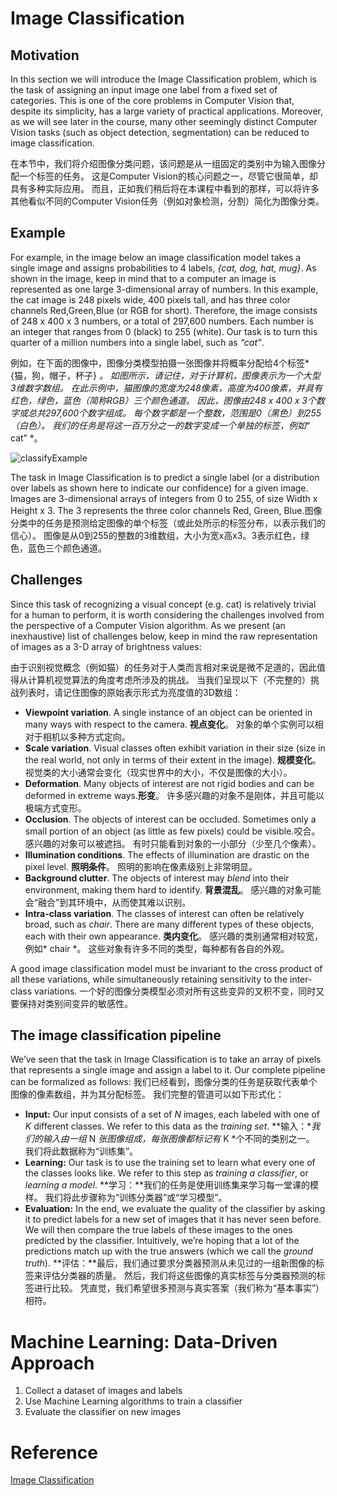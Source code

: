 # Image Classification

## Motivation

In this section we will introduce the Image Classification problem, which is the task of assigning an input image one label from a fixed set of categories. This is one of the core problems in Computer Vision that, despite its simplicity, has a large variety of practical applications. Moreover, as we will see later in the course, many other seemingly distinct Computer Vision tasks (such as object detection, segmentation) can be reduced to image classification.

在本节中，我们将介绍图像分类问题，该问题是从一组固定的类别中为输入图像分配一个标签的任务。 这是Computer Vision的核心问题之一，尽管它很简单，却具有多种实际应用。 而且，正如我们稍后将在本课程中看到的那样，可以将许多其他看似不同的Computer Vision任务（例如对象检测，分割）简化为图像分类。

## Example

 For example, in the image below an image classification model takes a single image and assigns probabilities to 4 labels, *{cat, dog, hat, mug}*. As shown in the image, keep in mind that to a computer an image is represented as one large 3-dimensional array of numbers. In this example, the cat image is 248 pixels wide, 400 pixels tall, and has three color channels Red,Green,Blue (or RGB for short). Therefore, the image consists of 248 x 400 x 3 numbers, or a total of 297,600 numbers. Each number is an integer that ranges from 0 (black) to 255 (white). Our task is to turn this quarter of a million numbers into a single label, such as *“cat”*.

例如，在下面的图像中，图像分类模型拍摄一张图像并将概率分配给4个标签* {猫，狗，帽子，杯子} *。 如图所示，请记住，对于计算机，图像表示为一个大型3维数字数组。 在此示例中，猫图像的宽度为248像素，高度为400像素，并具有红色，绿色，蓝色（简称RGB）三个颜色通道。 因此，图像由248 x 400 x 3个数字或总共297,600个数字组成。 每个数字都是一个整数，范围是0（黑色）到255（白色）。 我们的任务是将这一百万分之一的数字变成一个单独的标签，例如*“ cat” *。



![classifyExample](../img/CV/classifyExample.png)

The task in Image Classification is to predict a single label (or a distribution over labels as shown here to indicate our confidence) for a given image. Images are 3-dimensional arrays of integers from 0 to 255, of size Width x Height x 3. The 3 represents the three color channels Red, Green, Blue.图像分类中的任务是预测给定图像的单个标签（或此处所示的标签分布，以表示我们的信心）。 图像是从0到255的整数的3维数组，大小为宽x高x3。3表示红色，绿色，蓝色三个颜色通道。

## Challenges

Since this task of recognizing a visual concept (e.g. cat) is relatively trivial for a human to perform, it is worth considering the challenges involved from the perspective of a Computer Vision algorithm. As we present (an inexhaustive) list of challenges below, keep in mind the raw representation of images as a 3-D array of brightness values:

由于识别视觉概念（例如猫）的任务对于人类而言相对来说是微不足道的，因此值得从计算机视觉算法的角度考虑所涉及的挑战。 当我们呈现以下（不完整的）挑战列表时，请记住图像的原始表示形式为亮度值的3D数组：

- **Viewpoint variation**. A single instance of an object can be oriented in many ways with respect to the camera. **视点变化**。 对象的单个实例可以相对于相机以多种方式定向。
- **Scale variation**. Visual classes often exhibit variation in their size (size in the real world, not only in terms of their extent in the image). **规模变化**。 视觉类的大小通常会变化（现实世界中的大小，不仅是图像的大小）。
- **Deformation**. Many objects of interest are not rigid bodies and can be deformed in extreme ways.**形变**。 许多感兴趣的对象不是刚体，并且可能以极端方式变形。
- **Occlusion**. The objects of interest can be occluded. Sometimes only a small portion of an object (as little as few pixels) could be visible.咬合。 感兴趣的对象可以被遮挡。 有时只能看到对象的一小部分（少至几个像素）。
- **Illumination conditions**. The effects of illumination are drastic on the pixel level. **照明条件**。 照明的影响在像素级别上非常明显。
- **Background clutter**. The objects of interest may *blend* into their environment, making them hard to identify. **背景混乱**。 感兴趣的对象可能会“融合”到其环境中，从而使其难以识别。
- **Intra-class variation**. The classes of interest can often be relatively broad, such as *chair*. There are many different types of these objects, each with their own appearance. **类内变化**。 感兴趣的类别通常相对较宽，例如* chair *。 这些对象有许多不同的类型，每种都有各自的外观。

A good image classification model must be invariant to the cross product of all these variations, while simultaneously retaining sensitivity to the inter-class variations. 一个好的图像分类模型必须对所有这些变异的叉积不变，同时又要保持对类别间变异的敏感性。

## The image classification pipeline

 We’ve seen that the task in Image Classification is to take an array of pixels that represents a single image and assign a label to it. Our complete pipeline can be formalized as follows: 我们已经看到，图像分类的任务是获取代表单个图像的像素数组，并为其分配标签。 我们完整的管道可以如下形式化：

- **Input:** Our input consists of a set of *N* images, each labeled with one of *K* different classes. We refer to this data as the *training set*. **输入：**我们的输入由一组* N *张图像组成，每张图像都标记有* K *个不同的类别之一。 我们将此数据称为“训练集”。
- **Learning:** Our task is to use the training set to learn what every one of the classes looks like. We refer to this step as *training a classifier*, or *learning a model*. **学习：**我们的任务是使用训练集来学习每一堂课的模样。 我们将此步骤称为“训练分类器”或“学习模型”。
- **Evaluation:** In the end, we evaluate the quality of the classifier by asking it to predict labels for a new set of images that it has never seen before. We will then compare the true labels of these images to the ones predicted by the classifier. Intuitively, we’re hoping that a lot of the predictions match up with the true answers (which we call the *ground truth*). **评估：**最后，我们通过要求分类器预测从未见过的一组新图像的标签来评估分类器的质量。 然后，我们将这些图像的真实标签与分类器预测的标签进行比较。 凭直觉，我们希望很多预测与真实答案（我们称为“基本事实”）相符。



# Machine Learning: Data-Driven Approach 

1. Collect a dataset of images and labels 
2. Use Machine Learning algorithms to train a classifier 
3. Evaluate the classifier on new images

#  Reference

[Image Classification](https://cs231n.github.io/classification/)


































